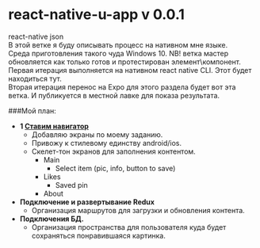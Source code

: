 # react-native-u-app v 0.0.1
react-native json<br/>
В этой ветке я буду описывать процесс на нативном мне языке.<br/>
Среда приготовления такого чуда Windows 10.
NB! ветка мастер обновляется как только готов и протестирован элемент\компонент.<br/>
Первая итерация выполняется на нативном react native CLI. Этот будет находиться тут.<br/>
Вторая итерация перенос на Expo для этого раздела будет вот эта ветка. И публикуется в местной лавке для показа результата.

###Мой план:
- **1 [Ставим навигатор](https://reactnavigation.org/docs/getting-started)**
  - Добавляю экраны по моему заданию.
  - Привожу к стилевому единству android/ios.
  - Скелет-тон экранов для заполнения контентом.
    - Main
      - Select item (pic, info, button to save)
    - Likes
      - Saved pin
    - About 
- **Подключение и развертывание Redux**
  - Организация маршрутов для загрузки и обновления контента.
- **Подключения БД.**
  - Организация пространства для пользователя куда будет сохраняться понравившаяся картинка.

